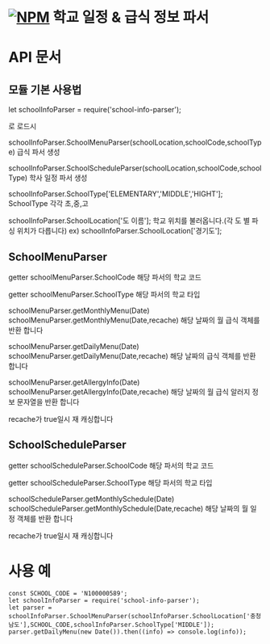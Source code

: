 [![NPM](https://nodei.co/npm/school-info-parser.png)](https://www.npmjs.com/package/school-info-parser)
학교 일정 & 급식 정보 파서
======================

# API 문서

## 모듈 기본 사용법

  let schoolInfoParser = require('school-info-parser');

로 로드시

schoolInfoParser.SchoolMenuParser(schoolLocation,schoolCode,schoolType)
급식 파서 생성

schoolInfoParser.SchoolScheduleParser(schoolLocation,schoolCode,schoolType)
학사 일정 파서 생성

schoolInfoParser.SchoolType['ELEMENTARY','MIDDLE','HIGHT'];
SchoolType 각각 초,중,고

schoolInfoParser.SchoolLocation['도 이름'];
학교 위치를 불러옵니다.(각 도 별 파싱 위치가 다릅니다)
ex) schoolInfoParser.SchoolLocation['경기도'];

## SchoolMenuParser

getter schoolMenuParser.SchoolCode
해당 파서의 학교 코드

getter schoolMenuParser.SchoolType
해당 파서의 학교 타입

schoolMenuParser.getMonthlyMenu(Date)
schoolMenuParser.getMonthlyMenu(Date,recache)
해당 날짜의 월 급식 객체를 반환 합니다

schoolMenuParser.getDailyMenu(Date)
schoolMenuParser.getDailyMenu(Date,recache)
해당 날짜의 급식 객체를 반환 합니다

schoolMenuParser.getAllergyInfo(Date)
schoolMenuParser.getAllergyInfo(Date,recache)
해당 날짜의 월 급식 알러지 정보 문자열을 반환 합니다

recache가 true일시 재 캐싱합니다


## SchoolScheduleParser

getter schoolScheduleParser.SchoolCode
해당 파서의 학교 코드

getter schoolScheduleParser.SchoolType
해당 파서의 학교 타입

schoolScheduleParser.getMonthlySchedule(Date)
schoolScheduleParser.getMonthlySchedule(Date,recache)
해당 날짜의 월 일정 객체를 반환 합니다

recache가 true일시 재 캐싱합니다


# 사용 예

    const SCHOOL_CODE = 'N100000589';
    let schoolInfoParser = require('school-info-parser');
    let parser = schoolInfoParser.SchoolMenuParser(schoolInfoParser.SchoolLocation['충청남도'],SCHOOL_CODE,schoolInfoParser.SchoolType['MIDDLE']);
    parser.getDailyMenu(new Date()).then((info) => console.log(info));
